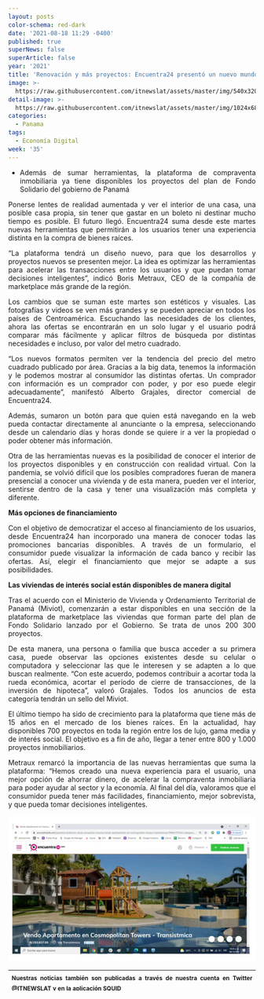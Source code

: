 ```yaml
---
layout: posts
color-schema: red-dark
date: '2021-08-18 11:29 -0400'
published: true
superNews: false
superArticle: false
year: '2021'
title: 'Renovación y más proyectos: Encuentra24 presentó un nuevo mundo inmobiliario'
image: >-
  https://raw.githubusercontent.com/itnewslat/assets/master/img/540x320/Encuentra24-p.jpg
detail-image: >-
  https://raw.githubusercontent.com/itnewslat/assets/master/img/1024x680/Encuentra24-g.jpg
categories:
  - Panama
tags:
  - Economía Digital
week: '35'
---
```

<ul style="text-align: justify;">
	<li>Además de sumar herramientas, la plataforma de compraventa inmobiliaria ya tiene disponibles los proyectos del plan de Fondo Solidario del gobierno de Panamá</li>
</ul>
<p style="text-align: justify;">Ponerse lentes de realidad aumentada y ver el interior de una casa, una posible casa propia, sin tener que gastar en un boleto ni destinar mucho tiempo es posible. El futuro llegó. Encuentra24 suma desde este martes nuevas herramientas que permitirán a los usuarios tener una experiencia distinta en la compra de bienes raíces.</p>
<p style="text-align: justify;">“La plataforma tendrá un diseño nuevo, para que los desarrollos y proyectos nuevos se presenten mejor. La idea es optimizar las herramientas para acelerar las transacciones entre los usuarios y que puedan tomar decisiones inteligentes”, indicó Boris Metraux, CEO de la compañía de marketplace más grande de la región.</p>
<p style="text-align: justify;">Los cambios que se suman este martes son estéticos y visuales. Las fotografías y videos se ven más grandes y se pueden apreciar en todos los países de Centroamérica. Escuchando las necesidades de los clientes, ahora las ofertas se encontrarán en un solo lugar y el usuario podrá comparar más fácilmente y aplicar filtros de búsqueda por distintas necesidades e incluso, por valor del metro cuadrado.</p>
<p style="text-align: justify;">“Los nuevos formatos permiten ver la tendencia del precio del metro cuadrado publicado por área. Gracias a la big data, tenemos la información y le podemos mostrar al consumidor las distintas ofertas. Un comprador con información es un comprador con poder, y por eso puede elegir adecuadamente”, manifestó Alberto Grajales, director comercial de Encuentra24.</p>
<p style="text-align: justify;">Además, sumaron un botón para que quien está navegando en la web pueda contactar directamente al anunciante o la empresa, seleccionando desde un calendario días y horas donde se quiere ir a ver la propiedad o poder obtener más información.</p>
<p style="text-align: justify;">Otra de las herramientas nuevas es la posibilidad de conocer el interior de los proyectos disponibles y en construcción con realidad virtual. Con la pandemia, se volvió difícil que los posibles compradores fueran de manera presencial a conocer una vivienda y de esta manera, pueden ver el interior, sentirse dentro de la casa y tener una visualización más completa y diferente.</p>
<p style="text-align: justify;"><strong>Más opciones de financiamiento</strong></p>
<p style="text-align: justify;">Con el objetivo de democratizar el acceso al financiamiento de los usuarios, desde Encuentra24 han incorporado una manera de conocer todas las promociones bancarias disponibles. A través de un formulario, el consumidor puede visualizar la información de cada banco y recibir las ofertas. Así, elegir el financiamiento que mejor se adapte a sus posibilidades.</p>
<p style="text-align: justify;"><strong>Las viviendas de interés social están disponibles de manera digital</strong></p>
<p style="text-align: justify;">Tras el acuerdo con el Ministerio de Vivienda y Ordenamiento Territorial de Panamá (Miviot), comenzarán a estar disponibles en una sección de la plataforma de marketplace las viviendas que forman parte del plan de Fondo Solidario lanzado por el Gobierno. Se trata de unos 200 300 proyectos.</p>
<p style="text-align: justify;">De esta manera, una persona o familia que busca acceder a su primera casa, puede observar las opciones existentes desde su celular o computadora y seleccionar las que le interesen y se adapten a lo que buscan realmente. “Con este acuerdo, podemos contribuir a acortar toda la rueda económica, acortar el período de cierre de transacciones, de la inversión de hipoteca”, valoró Grajales. Todos los anuncios de esta categoría tendrán un sello del Miviot.</p>
<p style="text-align: justify;">El último tiempo ha sido de crecimiento para la plataforma que tiene más de 15 años en el mercado de los bienes raíces. En la actualidad, hay disponibles 700 proyectos en toda la región entre los de lujo, gama media y de interés social. El objetivo es a fin de año, llegar a tener entre 800 y 1.000 proyectos inmobiliarios.</p>
<p style="text-align: justify;">Metraux remarcó la importancia de las nuevas herramientas que suma la plataforma: “Hemos creado una nueva experiencia para el usuario, una mejor opción de ahorrar dinero, de acelerar la compraventa inmobiliaria para poder ayudar al sector y la economía. Al final del día, valoramos que el consumidor pueda tener más facilidades, financiamiento, mejor sobrevista, y que pueda tomar decisiones inteligentes.</p>

![](https://raw.githubusercontent.com/itnewslat/assets/master/img/540x320/Encuentra24-p.jpg)

<table style="height: 42px;" width="569">
<tbody>
<tr>
<td style="text-align: justify;"><sub><strong>Nuestras noticias también son publicadas a través de nuestra cuenta en Twitter <a href="https://twitter.com/itnewslat?lang=es">@ITNEWSLAT</a> y en la aplicación <a href="https://squidapp.co/en/">SQUID</a></strong></sub></td>
</tr>
</tbody>
</table>